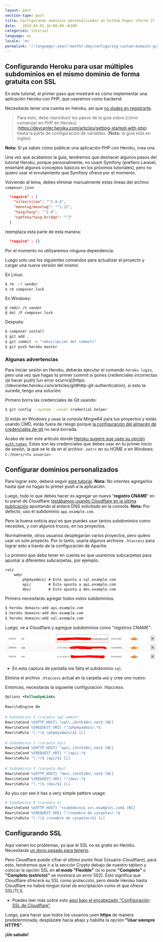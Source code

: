 ```yaml
---
layout: post
section-type: post
title: Configurando dominios personalizados en Github Pages (Parte 2)
date:   2019-04-01 16:00:00 +0100
categories: tutorial
language: es
locale: 'es'
permalink: "/:language/:year/:month/:day/configuring-custom-domains-github-pages-part-2.html"
---
```


## Configurando Heroku para usar múltiples subdominios en el mismo dominio de forma gratuita con SSL

En este tutorial, el primer paso que mostraré es cómo implementar una aplicación Heroku con PHP, que usaremos como backend.

Necesitarás tener una cuenta en Heroku, así que [no dudes en registrarte](https://signup.heroku.com/login).

> Para esto, debe reproducir los pasos de la guía sobre [cómo comenzar en PHP en Heroku] (https://devcenter.heroku.com/articles/getting-started-with-php) hasta la parte de configuración de variables. (**Nota:** la guía está en inglés)

**Nota:** Si ya sabes cómo publicar una aplicación PHP con Heroku, crea una.

Una vez que acabemos la guía, tendremos que deshacer algunos pasos del tutorial Heroku, porque personalmente, no usaré Symfony (prefiero Laravel, enseñaré algunos conceptos básicos en los próximos tutoriales), pero no quiero usar el enrutamiento que Symfony ofrece por el momento.

Volviendo al tema, debes eliminar manualmente estas líneas del archivo `composer.json`:


```json
  "require" : {
    "silex/silex": "^2.0.4",
    "monolog/monolog": "^1.22",
    "twig/twig": "^2.0",
    "symfony/twig-bridge": "^3"
  }
```

reemplaza esta parte de esta manera:

```json
  "require" : {}
```

Por el momento no utilizaremos ninguna dependencia.

Luego solo use los siguientes comandos para actualizar el proyecto y cargar una nueva versión del mismo:

En Linux:

```bash
$ rm -rf vendor
$ rm composer.lock
```

En Windows:

```dos
@ rmdir /S vendor
@ del /F composer.lock
```

Después:

```bash
$ composer install
$ git add .
$ git commit -m "<descripción del commit>"
$ git push heroku master
```

### Algunas advertencias

Para iniciar sesión en Heroku, deberás ejecutar el comando `heroku login`, pero una vez que hagas tu primer commit si pones credenciales incorrectas (al hacer push) [un error ocurrirá](https: //devcenter.heroku.com/articles/git#http-git-authentication), si esto te sucede, tengo una solución:

Primero borra las credenciales de Git usando:

```bash
$ git config --system --unset credential.helper
```

Si estás en Windows y usas la consola Mingw64 para tus proyectos y estás usando CMD, estás fuera de riesgo porque [la configuración del almacén de credenciales de git](https://git-scm.com/docs/git-credential-store) no será borrada.

Acabo de leer este artículo donde [Heroku sugiere que uses su opción `auth:token`](https://devcenter.heroku.com/articles/authentication). Estas son las credenciales que debes usar en tu primer inicio de sesión, la que se le da en el archivo `.netrc` en su HOME o en Windows: `C:/Users/<tu usuario>`.

## Configurar dominios personalizados

Para lograr esto, deberá seguir [este tutorial](https://devcenter.heroku.com/articles/custom-domains#add-a-custom-domain-with-a-Subdominio). **Nota:** No intentes agregarlos hasta que no hagas tu primer push a la aplicación.

Luego, todo lo que debes hacer es agregar un nuevo **'registro CNAME'** en tu panel de Cloudflare ([estábamos usando Cloudflare en la última publicación](/es/2019/03/31/configuring-custom-domains-github-pages-part-1) apuntando al enlace DNS solicitado en la consola. **Nota:** Por defecto, uso el subdominio `app.example.com`.

Pero la buena noticia aquí es que puedes usar tantos subdominios como necesites, y con algunos trucos, en tus proyectos.

Normalmente, otros usuarios desplegarían varios proyectos, pero quiero usar un solo proyecto. Por lo tanto, usaría algunos archivos `.htaccess` para lograr esto a través de la configuración de Apache.

Lo primero que debe tener en cuenta es que usaremos subcarpetas para apuntar a diferentes subcarpetas, por ejemplo:

```
raíz
    web/
        phpmyadmin/ # Esto apunta a sql.example.com
        api/        # Esto apunta a api.example.com
        dev/        # Esto apunta a dev.example.com
```

Primero necesitarás agregar todos estos subdominios:

```bash
$ heroku domains:add api.example.com
$ heroku domains:add dev.example.com
$ heroku domains:add sql.example.com
```

Luego, ve a Cloudflare y agregue subdominios como "registros CNAME":

![](https://github.com/uta-org/artwork/blob/master/blog/tutorials/01-heroku+free%20ssl/00.PNG?raw=true)

* En esta captura de pantalla me falta el subdominio `sql`.

Elimina el archivo `.htaccess` actual en la carpeta `web` y cree uno nuevo.

Entonces, necesitarás la siguiente configuración .htaccess:

```apache
Options +FollowSymLinks

RewriteEngine On

# Subdominio 1 (carpeta sql-admin)
RewriteCond %{HTTP_HOST} ^sql\.z3nth10n\.net$ [NC]
RewriteCond %{REQUEST_URI} !^/phpmyadmin/.*$
RewriteRule ^(.*)$ /phpmyadmin/$1 [L]

# Subdominio 2 (carpeta api)
RewriteCond %{HTTP_HOST} ^api\.z3nth10n\.net$ [NC]
RewriteCond %{REQUEST_URI} !^/api/.*$
RewriteRule ^(.*)$ /api/$1 [L]

# Subdominio 3 (carpeta dev)
RewriteCond %{HTTP_HOST} ^dev\.z3nth10n\.net$ [NC]
RewriteCond %{REQUEST_URI} !^/dev/.*$
RewriteRule ^(.*)$ /dev/$1 [L]
```

As you can see it has a very simple pattern usage:

```apache
# Subdominio # (carpeta x)
RewriteCond %{HTTP_HOST} ^<subdominio x>\.example\.com$ [NC]
RewriteCond %{REQUEST_URI} !^/<nombre de carpeta>/.*$
RewriteRule ^(.*)$ /<nombre de carpeta>/$1 [L]
```

## Configurando SSL

Aquí vienen los problemas, ya que el SSL no es gratis en Heroku. Necesitarás [un dyno pagado para tenerlo](https://devcenter.heroku.com/articles/ssl).

Pero Cloudflare puede cifrar el último punto final (Usuario-Cloudflare), para esto, tendremos que ir a la sección Crypto debajo de nuestro tablero y colocar la opción SSL en **el modo "Flexible"** (si lo pone **"Completo"** o **"Completo (estricto)"** se mostrará un error 502). Esto significa que Cloudflare ofrecerá su SSL como protección, pero desde Heroku hasta Cloudflare no habrá ningún túnel de encriptación como el que ofrece SSL/TLS.

* Puedes leer más sobre esto [aquí bajo el encabezado "Configuración SSL de Cloudflare"](https://www.cloudflare.com/ssl/).

Luego, para hacer que todos los usuarios usen **https** de manera predeterminada, desplázate hacia abajo y habilita la opción **"Usar siempre HTTPS"**.

**¡Un saludo!**
